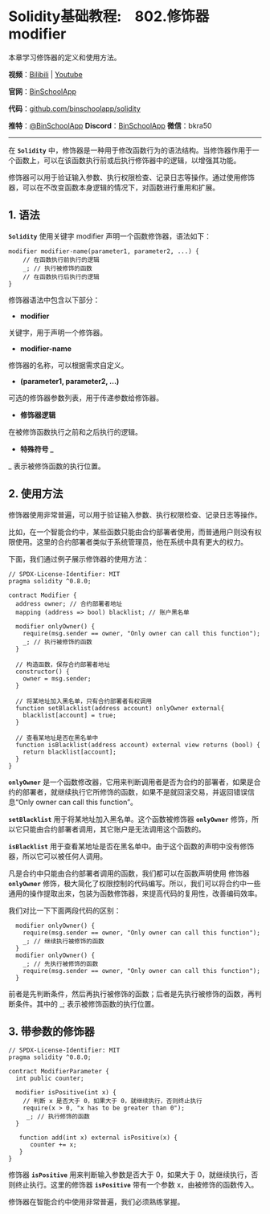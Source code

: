 # Solidity基础教程:&nbsp;&nbsp;&nbsp;&nbsp;802.修饰器 modifier

本章学习修饰器的定义和使用方法。

**视频**：[Bilibili](https://#)  |  [Youtube](https://www.youtube.com/@BinSchoolApp)

**官网**：[BinSchoolApp](https://binschool.app)

**代码**：[github.com/binschoolapp/solidity](https://github.com/binschoolapp/solidity)

**推特**：[@BinSchoolApp](https://twitter.com/BinSchoolApp)    **Discord**：[BinSchoolApp](https://discord.gg/PB2YEvggWq)   **微信**：bkra50 

-----
在 **`Solidity`** 中，修饰器是一种用于修改函数行为的语法结构。当修饰器作用于一个函数上，可以在该函数执行前或后执行修饰器中的逻辑，以增强其功能。

修饰器可以用于验证输入参数、执行权限检查、记录日志等操作。通过使用修饰器，可以在不改变函数本身逻辑的情况下，对函数进行重用和扩展。

## 1. 语法

**`Solidity`** 使用关键字 modifier 声明一个函数修饰器，语法如下：

```solidity
modifier modifier-name(parameter1, parameter2, ...) {
    // 在函数执行前执行的逻辑
    _; // 执行被修饰的函数
    // 在函数执行后执行的逻辑
}
```

修饰器语法中包含以下部分：

- **modifier**

关键字，用于声明一个修饰器。

- **modifier-name**

修饰器的名称，可以根据需求自定义。

- **(parameter1, parameter2, ...)**

可选的修饰器参数列表，用于传递参数给修饰器。

- **修饰器逻辑**

在被修饰函数执行之前和之后执行的逻辑。

- **特殊符号 _**

_ 表示被修饰函数的执行位置。

## 2. 使用方法

修饰器使用非常普遍，可以用于验证输入参数、执行权限检查、记录日志等操作。

比如，在一个智能合约中，某些函数只能由合约部署者使用，而普通用户则没有权限使用。这里的合约部署者类似于系统管理员，他在系统中具有更大的权力。

下面，我们通过例子展示修饰器的使用方法：

```solidity
// SPDX-License-Identifier: MIT
pragma solidity ^0.8.0;

contract Modifier {
  address owner; // 合约部署者地址
  mapping (address => bool) blacklist; // 账户黑名单

  modifier onlyOwner() {
    require(msg.sender == owner, "Only owner can call this function");
    _; // 执行被修饰的函数
  }

  // 构造函数，保存合约部署者地址
  constructor() {
    owner = msg.sender;
  }

  // 将某地址加入黑名单，只有合约部署者有权调用
  function setBlacklist(address account) onlyOwner external{
    blacklist[account] = true;
  }

  // 查看某地址是否在黑名单中
  function isBlacklist(address account) external view returns (bool) {
    return blacklist[account];
  }
}
```

**`onlyOwner`** 是一个函数修改器，它用来判断调用者是否为合约的部署者，如果是合约的部署者，就继续执行它所修饰的函数，如果不是就回滚交易，并返回错误信息“Only owner can call this function”。

**`setBlacklist`** 用于将某地址加入黑名单。这个函数被修饰器 **`onlyOwner`** 修饰，所以它只能由合约部署者调用，其它账户是无法调用这个函数的。

**`isBlacklist`** 用于查看某地址是否在黑名单中。由于这个函数的声明中没有修饰器，所以它可以被任何人调用。

凡是合约中只能由合约部署者调用的函数，我们都可以在函数声明使用 修饰器 **`onlyOwner`** 修饰，极大简化了权限控制的代码编写。所以，我们可以将合约中一些通用的操作提取出来，包装为函数修饰器，来提高代码的复用性，改善编码效率。

我们对比一下下面两段代码的区别：

```solidity
  modifier onlyOwner() {
    require(msg.sender == owner, "Only owner can call this function");
    _; // 继续执行被修饰的函数
  }
  modifier onlyOwner() {
    _; // 先执行被修饰的函数
    require(msg.sender == owner, "Only owner can call this function");
  }
```

前者是先判断条件，然后再执行被修饰的函数；后者是先执行被修饰的函数，再判断条件。其中的 _; 表示被修饰函数的执行位置。

## 3. 带参数的修饰器

```solidity
// SPDX-License-Identifier: MIT
pragma solidity ^0.8.0;

contract ModifierParameter {
  int public counter; 

  modifier isPositive(int x) {
    // 判断 x 是否大于 0，如果大于 0，就继续执行，否则终止执行
    require(x > 0, "x has to be greater than 0"); 
     _; // 执行修饰的函数
  }

   function add(int x) external isPositive(x) {
      counter += x; 
   }
}
```

修饰器 **`isPositive`** 用来判断输入参数是否大于 0，如果大于 0，就继续执行，否则终止执行。这里的修饰器 **`isPositive`** 带有一个参数 x，由被修饰的函数传入。

修饰器在智能合约中使用非常普遍，我们必须熟练掌握。

